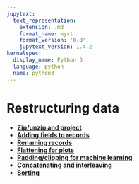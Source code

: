 ```yaml
---
jupytext:
  text_representation:
    extension: .md
    format_name: myst
    format_version: '0.8'
    jupytext_version: 1.4.2
kernelspec:
  display_name: Python 3
  language: python
  name: python3
---
```


Restructuring data
==================

   * **[Zip/unzip and project](how-to-restructure-zip-project)**
   * **[Adding fields to records](how-to-restructure-add-fields)**
   * **[Renaming records](how-to-restructure-rename-records)**
   * **[Flattening for plots](how-to-restructure-flatten)**
   * **[Padding/clipping for machine learning](how-to-restructure-pad)**
   * **[Concatenating and interleaving](how-to-restructure-concatenate)**
   * **[Sorting](how-to-restructure-sort)**
